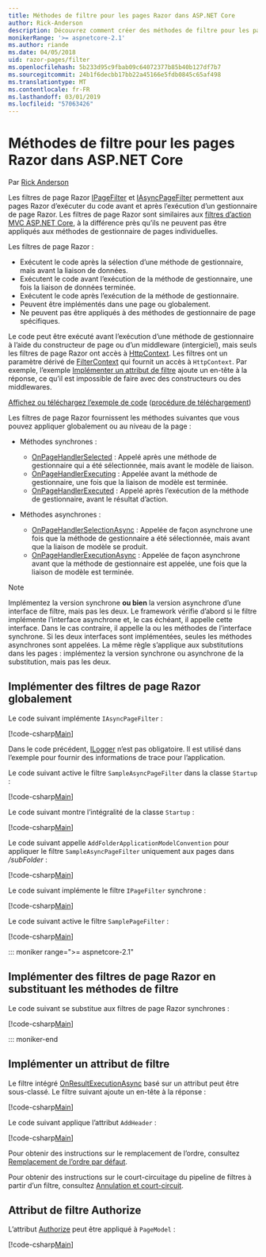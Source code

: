 ```yaml
---
title: Méthodes de filtre pour les pages Razor dans ASP.NET Core
author: Rick-Anderson
description: Découvrez comment créer des méthodes de filtre pour les pages Razor dans ASP.NET Core.
monikerRange: '>= aspnetcore-2.1'
ms.author: riande
ms.date: 04/05/2018
uid: razor-pages/filter
ms.openlocfilehash: 5b233d95c9fbab09c64072377b85b40b127df7b7
ms.sourcegitcommit: 24b1f6decbb17bb22a45166e5fdb0845c65af498
ms.translationtype: MT
ms.contentlocale: fr-FR
ms.lasthandoff: 03/01/2019
ms.locfileid: "57063426"
---
```

# <a name="filter-methods-for-razor-pages-in-aspnet-core"></a>Méthodes de filtre pour les pages Razor dans ASP.NET Core

Par [Rick Anderson](https://twitter.com/RickAndMSFT)

Les filtres de page Razor [IPageFilter](/dotnet/api/microsoft.aspnetcore.mvc.filters.ipagefilter?view=aspnetcore-2.0) et [IAsyncPageFilter](/dotnet/api/microsoft.aspnetcore.mvc.filters.iasyncpagefilter?view=aspnetcore-2.0) permettent aux pages Razor d’exécuter du code avant et après l’exécution d’un gestionnaire de page Razor. Les filtres de page Razor sont similaires aux [filtres d’action MVC ASP.NET Core](xref:mvc/controllers/filters#action-filters), à la différence près qu’ils ne peuvent pas être appliqués aux méthodes de gestionnaire de pages individuelles. 

Les filtres de page Razor :

* Exécutent le code après la sélection d’une méthode de gestionnaire, mais avant la liaison de données.
* Exécutent le code avant l’exécution de la méthode de gestionnaire, une fois la liaison de données terminée.
* Exécutent le code après l’exécution de la méthode de gestionnaire.
* Peuvent être implémentés dans une page ou globalement.
* Ne peuvent pas être appliqués à des méthodes de gestionnaire de page spécifiques.

Le code peut être exécuté avant l’exécution d’une méthode de gestionnaire à l’aide du constructeur de page ou d’un middleware (intergiciel), mais seuls les filtres de page Razor ont accès à [HttpContext](/dotnet/api/microsoft.aspnetcore.mvc.razorpages.pagemodel.httpcontext?view=aspnetcore-2.0#Microsoft_AspNetCore_Mvc_RazorPages_PageModel_HttpContext). Les filtres ont un paramètre dérivé de [FilterContext](/dotnet/api/microsoft.aspnetcore.mvc.filters.filtercontext?view=aspnetcore-2.0) qui fournit un accès à `HttpContext`. Par exemple, l’exemple [Implémenter un attribut de filtre](#ifa) ajoute un en-tête à la réponse, ce qu’il est impossible de faire avec des constructeurs ou des middlewares.

[Affichez ou téléchargez l’exemple de code](https://github.com/aspnet/Docs/tree/master/aspnetcore/razor-pages/filter/sample/PageFilter) ([procédure de téléchargement](xref:index#how-to-download-a-sample))

Les filtres de page Razor fournissent les méthodes suivantes que vous pouvez appliquer globalement ou au niveau de la page :

* Méthodes synchrones :

    * [OnPageHandlerSelected](/dotnet/api/microsoft.aspnetcore.mvc.filters.ipagefilter.onpagehandlerselected?view=aspnetcore-2.0) : Appelé après une méthode de gestionnaire qui a été sélectionnée, mais avant le modèle de liaison.
    * [OnPageHandlerExecuting](/dotnet/api/microsoft.aspnetcore.mvc.filters.ipagefilter.onpagehandlerexecuting?view=aspnetcore-2.0) : Appelée avant la méthode de gestionnaire, une fois que la liaison de modèle est terminée.
    * [OnPageHandlerExecuted](/dotnet/api/microsoft.aspnetcore.mvc.filters.ipagefilter.onpagehandlerexecuted?view=aspnetcore-2.0) : Appelé après l’exécution de la méthode de gestionnaire, avant le résultat d’action.

* Méthodes asynchrones :

    * [OnPageHandlerSelectionAsync](/dotnet/api/microsoft.aspnetcore.mvc.filters.iasyncpagefilter.onpagehandlerselectionasync?view=aspnetcore-2.0) : Appelée de façon asynchrone une fois que la méthode de gestionnaire a été sélectionnée, mais avant que la liaison de modèle se produit.
    * [OnPageHandlerExecutionAsync](/dotnet/api/microsoft.aspnetcore.mvc.filters.iasyncpagefilter.onpagehandlerexecutionasync?view=aspnetcore-2.0) : Appelée de façon asynchrone avant que la méthode de gestionnaire est appelée, une fois que la liaison de modèle est terminée.

> [!NOTE]
> Implémentez la version synchrone **ou bien** la version asynchrone d’une interface de filtre, mais pas les deux. Le framework vérifie d’abord si le filtre implémente l’interface asynchrone et, le cas échéant, il appelle cette interface. Dans le cas contraire, il appelle la ou les méthodes de l’interface synchrone. Si les deux interfaces sont implémentées, seules les méthodes asynchrones sont appelées. La même règle s’applique aux substitutions dans les pages : implémentez la version synchrone ou asynchrone de la substitution, mais pas les deux.

## <a name="implement-razor-page-filters-globally"></a>Implémenter des filtres de page Razor globalement

Le code suivant implémente `IAsyncPageFilter` :

[!code-csharp[Main](filter/sample/PageFilter/Filters/SampleAsyncPageFilter.cs?name=snippet1)]

Dans le code précédent, [ILogger](/dotnet/api/microsoft.extensions.logging.ilogger?view=aspnetcore-2.0) n’est pas obligatoire. Il est utilisé dans l’exemple pour fournir des informations de trace pour l’application.

Le code suivant active le filtre `SampleAsyncPageFilter` dans la classe `Startup` :

[!code-csharp[Main](filter/sample/PageFilter/Startup.cs?name=snippet2&highlight=11)]

Le code suivant montre l’intégralité de la classe `Startup` :

[!code-csharp[Main](filter/sample/PageFilter/Startup.cs?name=snippet1)]

Le code suivant appelle `AddFolderApplicationModelConvention` pour appliquer le filtre `SampleAsyncPageFilter` uniquement aux pages dans */subFolder* :

[!code-csharp[Main](filter/sample/PageFilter/Startup2.cs?name=snippet2)]

Le code suivant implémente le filtre `IPageFilter` synchrone :

[!code-csharp[Main](filter/sample/PageFilter/Filters/SamplePageFilter.cs?name=snippet1)]

Le code suivant active le filtre `SamplePageFilter` :

[!code-csharp[Main](filter/sample/PageFilter/StartupSync.cs?name=snippet2&highlight=11)]

::: moniker range=">= aspnetcore-2.1"

## <a name="implement-razor-page-filters-by-overriding-filter-methods"></a>Implémenter des filtres de page Razor en substituant les méthodes de filtre

Le code suivant se substitue aux filtres de page Razor synchrones :

[!code-csharp[Main](filter/sample/PageFilter/Pages/Index.cshtml.cs)]

::: moniker-end

<a name="ifa"></a>
## <a name="implement-a-filter-attribute"></a>Implémenter un attribut de filtre

Le filtre intégré [OnResultExecutionAsync](/dotnet/api/microsoft.aspnetcore.mvc.filters.iasyncresultfilter.onresultexecutionasync?view=aspnetcore-2.0#Microsoft_AspNetCore_Mvc_Filters_IAsyncResultFilter_OnResultExecutionAsync_Microsoft_AspNetCore_Mvc_Filters_ResultExecutingContext_Microsoft_AspNetCore_Mvc_Filters_ResultExecutionDelegate_) basé sur un attribut peut être sous-classé. Le filtre suivant ajoute un en-tête à la réponse :

[!code-csharp[Main](filter/sample/PageFilter/Filters/AddHeaderAttribute.cs)]

Le code suivant applique l’attribut `AddHeader` :

[!code-csharp[Main](filter/sample/PageFilter/Pages/Contact.cshtml.cs?name=snippet1)]

Pour obtenir des instructions sur le remplacement de l’ordre, consultez [Remplacement de l’ordre par défaut](xref:mvc/controllers/filters#overriding-the-default-order).

Pour obtenir des instructions sur le court-circuitage du pipeline de filtres à partir d’un filtre, consultez [Annulation et court-circuit](xref:mvc/controllers/filters#cancellation-and-short-circuiting). 

<a name="auth"></a>
## <a name="authorize-filter-attribute"></a>Attribut de filtre Authorize

L’attribut [Authorize](/dotnet/api/microsoft.aspnetcore.authorization.authorizeattribute?view=aspnetcore-2.0) peut être appliqué à `PageModel` :

[!code-csharp[Main](filter/sample/PageFilter/Pages/ModelWithAuthFilter.cshtml.cs?highlight=7)]
